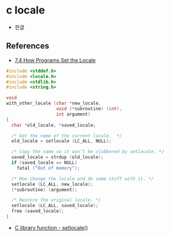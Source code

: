 # c locale
* 한글

## References
* [7.4 How Programs Set the Locale](https://www.gnu.org/software/libc/manual/html_node/Setting-the-Locale.html)
```c
#include <stddef.h>
#include <locale.h>
#include <stdlib.h>
#include <string.h>

void
with_other_locale (char *new_locale,
                   void (*subroutine) (int),
                   int argument)
{
  char *old_locale, *saved_locale;

  /* Get the name of the current locale.  */
  old_locale = setlocale (LC_ALL, NULL);

  /* Copy the name so it won’t be clobbered by setlocale. */
  saved_locale = strdup (old_locale);
  if (saved_locale == NULL)
    fatal ("Out of memory");

  /* Now change the locale and do some stuff with it. */
  setlocale (LC_ALL, new_locale);
  (*subroutine) (argument);

  /* Restore the original locale. */
  setlocale (LC_ALL, saved_locale);
  free (saved_locale);
}
```
* [C library function - setlocale()](https://www.tutorialspoint.com/c_standard_library/c_function_setlocale.htm)